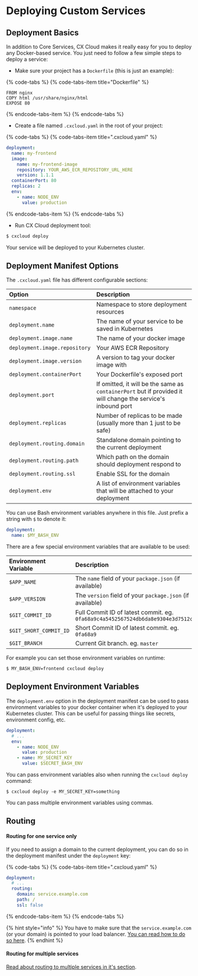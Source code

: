 # Deploying Custom Services

## Deployment Basics

In addition to Core Services, CX Cloud makes it really easy for you to deploy any Docker-based service. You just need to follow a few simple steps to deploy a service:

* Make sure your project has a `Dockerfile` \(this is just an example\):

{% code-tabs %}
{% code-tabs-item title="Dockerfile" %}
```text
FROM nginx
COPY html /usr/share/nginx/html
EXPOSE 80
```
{% endcode-tabs-item %}
{% endcode-tabs %}

* Create a file named `.cxcloud.yaml` in the root of your project:

{% code-tabs %}
{% code-tabs-item title=".cxcloud.yaml" %}
```yaml
deployment:
  name: my-frontend
  image:
    name: my-frontend-image
    repository: YOUR_AWS_ECR_REPOSITORY_URL_HERE
    version: 1.1.1
  containerPort: 80
  replicas: 2
  env:
    - name: NODE_ENV
      value: production
```
{% endcode-tabs-item %}
{% endcode-tabs %}

* Run CX Cloud deployment tool:

```bash
$ cxcloud deploy
```

Your service will be deployed to your Kubernetes cluster.

## Deployment Manifest Options

The `.cxcloud.yaml` file has different configurable sections:

| Option | Description |
| :--- | :--- |
| `namespace` | Namespace to store deployment resources |
| `deployment.name` | The name of your service to be saved in Kubernetes |
| `deployment.image.name` | The name of your docker image |
| `deployment.image.repository` | Your AWS ECR Repository |
| `deployment.image.version` | A version to tag your docker image with |
| `deployment.containerPort` | Your Dockerfile's exposed port |
| `deployment.port` | If omitted, it will be the same as `containerPort` but if provided it will change the service's inbound port |
| `deployment.replicas` | Number of replicas to be made \(usually more than 1 just to be safe\) |
| `deployment.routing.domain` | Standalone domain pointing to the current deployment |
| `deployment.routing.path` | Which path on the domain should deployment respond to |
| `deployment.routing.ssl` | Enable SSL for the domain |
| `deployment.env` | A list of environment variables that will be attached to your deployment |

You can use Bash environment variables anywhere in this file. Just prefix a string with `$` to denote it:

```yaml
deployment:
  name: $MY_BASH_ENV
```

There are a few special environment variables that are available to be used:

| Environment Variable | Description |
| :--- | :--- |
| `$APP_NAME` | The `name` field of your `package.json` \(if available\) |
| `$APP_VERSION` | The `version` field of your `package.json` \(if available\) |
| `$GIT_COMMIT_ID` | Full Commit ID of latest commit. eg. `0fa68a9c4a5452567524db6da8e9304e3d7512c0` |
| `$GIT_SHORT_COMMIT_ID` | Short Commit ID of latest commit. eg. `0fa68a9` |
| `$GIT_BRANCH` | Current Git branch. eg. `master` |

For example you can set those environment variables on runtime:

```text
$ MY_BASH_ENV=frontend cxcloud deploy
```

## Deployment Environment Variables

The `deployment.env` option in the deployment manifest can be used to pass environment variables to your docker container when it's deployed to your Kubernetes cluster. This can be useful for passing things like secrets, environment config, etc.

```yaml
deployment:
  # ...
  env:
    - name: NODE_ENV
      value: production
    - name: MY_SECRET_KEY
      value: $SECRET_BASH_ENV
```

You can pass environment variables also when running the `cxcloud deploy` command:

```text
$ cxcloud deploy -e MY_SECRET_KEY=something
```

You can pass multiple environment variables using commas.

## Routing

#### Routing for one service only

If you need to assign a domain to the current deployment, you can do so in the deployment manifest under the `deployment` key:

{% code-tabs %}
{% code-tabs-item title=".cxcloud.yaml" %}
```yaml
deployment:
  # ...
  routing:
    domain: service.example.com
    path: /
    ssl: false
```
{% endcode-tabs-item %}
{% endcode-tabs %}

{% hint style="info" %}
You have to make sure that the `service.example.com` \(or your domain\) is pointed to your load balancer. [You can read how to do so here](../setting-up-a-cxcloud-project/generating-infrastructure.md#configuring-a-domain-for-your-online-service).
{% endhint %}

#### Routing for multiple services

[Read about routing to multiple services in it's section](../setting-up-a-cxcloud-project/routing-manifest.md).

